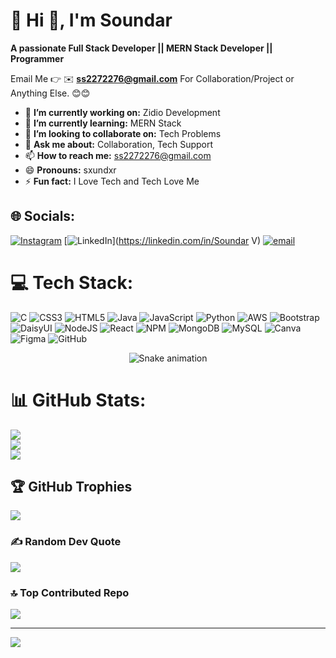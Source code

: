 # 💫 Hi 👋, I'm Soundar
**A passionate Full Stack Developer || MERN Stack Developer || Programmer**

Email Me 👉 ✉️ **ss2272276@gmail.com** For Collaboration/Project or Anything Else. 😊😊

- 🔭 **I’m currently working on:** Zidio Development
- 🌱 **I’m currently learning:** MERN Stack
- 👯 **I’m looking to collaborate on:** Tech Problems
- 💬 **Ask me about:** Collaboration, Tech Support
- 📫 **How to reach me:** ss2272276@gmail.com
- 😄 **Pronouns:** sxundxr
- ⚡ **Fun fact:** I Love Tech and Tech Love Me
  
## 🌐 Socials:
[![Instagram](https://img.shields.io/badge/Instagram-%23E4405F.svg?logo=Instagram&logoColor=white)](https://instagram.com/_.sxundxr._) [![LinkedIn](https://img.shields.io/badge/LinkedIn-%230077B5.svg?logo=linkedin&logoColor=white)](https://linkedin.com/in/Soundar V) [![email](https://img.shields.io/badge/Email-D14836?logo=gmail&logoColor=white)](mailto:ss2272276@gmail.com) 

# 💻 Tech Stack:
![C](https://img.shields.io/badge/c-%2300599C.svg?style=for-the-badge&logo=c&logoColor=white) ![CSS3](https://img.shields.io/badge/css3-%231572B6.svg?style=for-the-badge&logo=css3&logoColor=white) ![HTML5](https://img.shields.io/badge/html5-%23E34F26.svg?style=for-the-badge&logo=html5&logoColor=white) ![Java](https://img.shields.io/badge/java-%23ED8B00.svg?style=for-the-badge&logo=openjdk&logoColor=white) ![JavaScript](https://img.shields.io/badge/javascript-%23323330.svg?style=for-the-badge&logo=javascript&logoColor=%23F7DF1E) ![Python](https://img.shields.io/badge/python-3670A0?style=for-the-badge&logo=python&logoColor=ffdd54) ![AWS](https://img.shields.io/badge/AWS-%23FF9900.svg?style=for-the-badge&logo=amazon-aws&logoColor=white) ![Bootstrap](https://img.shields.io/badge/bootstrap-%238511FA.svg?style=for-the-badge&logo=bootstrap&logoColor=white) ![DaisyUI](https://img.shields.io/badge/daisyui-5A0EF8?style=for-the-badge&logo=daisyui&logoColor=white) ![NodeJS](https://img.shields.io/badge/node.js-6DA55F?style=for-the-badge&logo=node.js&logoColor=white) ![React](https://img.shields.io/badge/react-%2320232a.svg?style=for-the-badge&logo=react&logoColor=%2361DAFB) ![NPM](https://img.shields.io/badge/NPM-%23CB3837.svg?style=for-the-badge&logo=npm&logoColor=white) ![MongoDB](https://img.shields.io/badge/MongoDB-%234ea94b.svg?style=for-the-badge&logo=mongodb&logoColor=white) ![MySQL](https://img.shields.io/badge/mysql-4479A1.svg?style=for-the-badge&logo=mysql&logoColor=white) ![Canva](https://img.shields.io/badge/Canva-%2300C4CC.svg?style=for-the-badge&logo=Canva&logoColor=white) ![Figma](https://img.shields.io/badge/figma-%23F24E1E.svg?style=for-the-badge&logo=figma&logoColor=white) ![GitHub](https://img.shields.io/badge/github-%23121011.svg?style=for-the-badge&logo=github&logoColor=white)

<!-- Snake Game Repo View -->

<div align="center">
  <img src="https://profile-readme-generator.com/assets/snake.svg" alt="Snake animation" />
</div>


# 📊 GitHub Stats:
![](https://github-readme-stats.vercel.app/api?username=VSOUNDAR2004&theme=dark&hide_border=false&include_all_commits=true&count_private=false)<br/>
![](https://nirzak-streak-stats.vercel.app/?user=VSOUNDAR2004&theme=dark&hide_border=false)<br/>
![](https://github-readme-stats.vercel.app/api/top-langs/?username=VSOUNDAR2004&theme=dark&hide_border=false&include_all_commits=true&count_private=false&layout=compact)

## 🏆 GitHub Trophies
![](https://github-profile-trophy.vercel.app/?username=VSOUNDAR2004&theme=radical&no-frame=false&no-bg=true&margin-w=4)

### ✍️ Random Dev Quote
![](https://quotes-github-readme.vercel.app/api?type=vetical&theme=dark)

### 🔝 Top Contributed Repo
![](https://github-contributor-stats.vercel.app/api?username=VSOUNDAR2004&limit=5&theme=dark&combine_all_yearly_contributions=true)

---
[![](https://visitcount.itsvg.in/api?id=VSOUNDAR2004&icon=0&color=0)](https://visitcount.itsvg.in)

<!-- Proudly created with GPRM ( https://gprm.itsvg.in ) -->
